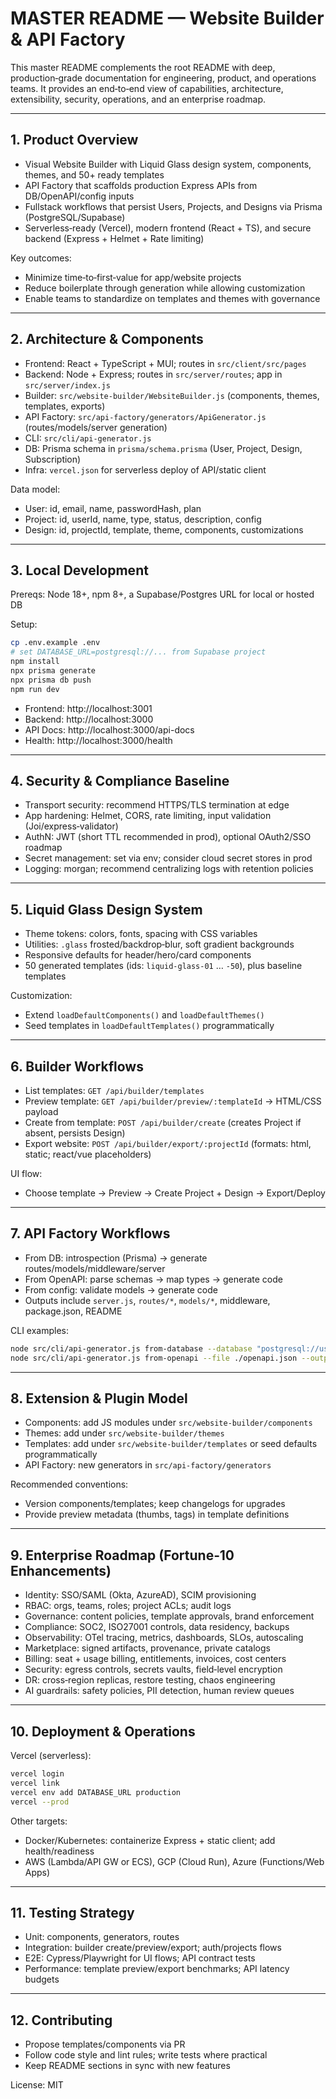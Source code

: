 # MASTER README — Website Builder & API Factory

This master README complements the root README with deep, production‑grade documentation for engineering, product, and operations teams. It provides an end‑to‑end view of capabilities, architecture, extensibility, security, operations, and an enterprise roadmap.

---

## 1. Product Overview
- Visual Website Builder with Liquid Glass design system, components, themes, and 50+ ready templates
- API Factory that scaffolds production Express APIs from DB/OpenAPI/config inputs
- Fullstack workflows that persist Users, Projects, and Designs via Prisma (PostgreSQL/Supabase)
- Serverless‑ready (Vercel), modern frontend (React + TS), and secure backend (Express + Helmet + Rate limiting)

Key outcomes:
- Minimize time‑to‑first‑value for app/website projects
- Reduce boilerplate through generation while allowing customization
- Enable teams to standardize on templates and themes with governance

---

## 2. Architecture & Components
- Frontend: React + TypeScript + MUI; routes in `src/client/src/pages`
- Backend: Node + Express; routes in `src/server/routes`; app in `src/server/index.js`
- Builder: `src/website-builder/WebsiteBuilder.js` (components, themes, templates, exports)
- API Factory: `src/api-factory/generators/ApiGenerator.js` (routes/models/server generation)
- CLI: `src/cli/api-generator.js`
- DB: Prisma schema in `prisma/schema.prisma` (User, Project, Design, Subscription)
- Infra: `vercel.json` for serverless deploy of API/static client

Data model:
- User: id, email, name, passwordHash, plan
- Project: id, userId, name, type, status, description, config
- Design: id, projectId, template, theme, components, customizations

---

## 3. Local Development
Prereqs: Node 18+, npm 8+, a Supabase/Postgres URL for local or hosted DB

Setup:
```bash
cp .env.example .env
# set DATABASE_URL=postgresql://... from Supabase project
npm install
npx prisma generate
npx prisma db push
npm run dev
```
- Frontend: http://localhost:3001
- Backend: http://localhost:3000
- API Docs: http://localhost:3000/api-docs
- Health: http://localhost:3000/health

---

## 4. Security & Compliance Baseline
- Transport security: recommend HTTPS/TLS termination at edge
- App hardening: Helmet, CORS, rate limiting, input validation (Joi/express‑validator)
- AuthN: JWT (short TTL recommended in prod), optional OAuth2/SSO roadmap
- Secret management: set via env; consider cloud secret stores in prod
- Logging: morgan; recommend centralizing logs with retention policies

---

## 5. Liquid Glass Design System
- Theme tokens: colors, fonts, spacing with CSS variables
- Utilities: `.glass` frosted/backdrop‑blur, soft gradient backgrounds
- Responsive defaults for header/hero/card components
- 50 generated templates (ids: `liquid-glass-01` … `-50`), plus baseline templates

Customization:
- Extend `loadDefaultComponents()` and `loadDefaultThemes()`
- Seed templates in `loadDefaultTemplates()` programmatically

---

## 6. Builder Workflows
- List templates: `GET /api/builder/templates`
- Preview template: `GET /api/builder/preview/:templateId` → HTML/CSS payload
- Create from template: `POST /api/builder/create` (creates Project if absent, persists Design)
- Export website: `POST /api/builder/export/:projectId` (formats: html, static; react/vue placeholders)

UI flow:
- Choose template → Preview → Create Project + Design → Export/Deploy

---

## 7. API Factory Workflows
- From DB: introspection (Prisma) → generate routes/models/middleware/server
- From OpenAPI: parse schemas → map types → generate code
- From config: validate models → generate code
- Outputs include `server.js`, `routes/*`, `models/*`, middleware, package.json, README

CLI examples:
```bash
node src/cli/api-generator.js from-database --database "postgresql://user:pass@host:5432/db" --output ./generated-api --name acme-api
node src/cli/api-generator.js from-openapi --file ./openapi.json --output ./generated-api --name acme-api
```

---

## 8. Extension & Plugin Model
- Components: add JS modules under `src/website-builder/components`
- Themes: add under `src/website-builder/themes`
- Templates: add under `src/website-builder/templates` or seed defaults programmatically
- API Factory: new generators in `src/api-factory/generators`

Recommended conventions:
- Version components/templates; keep changelogs for upgrades
- Provide preview metadata (thumbs, tags) in template definitions

---

## 9. Enterprise Roadmap (Fortune‑10 Enhancements)
- Identity: SSO/SAML (Okta, AzureAD), SCIM provisioning
- RBAC: orgs, teams, roles; project ACLs; audit logs
- Governance: content policies, template approvals, brand enforcement
- Compliance: SOC2, ISO27001 controls, data residency, backups
- Observability: OTel tracing, metrics, dashboards, SLOs, autoscaling
- Marketplace: signed artifacts, provenance, private catalogs
- Billing: seat + usage billing, entitlements, invoices, cost centers
- Security: egress controls, secrets vaults, field‑level encryption
- DR: cross‑region replicas, restore testing, chaos engineering
- AI guardrails: safety policies, PII detection, human review queues

---

## 10. Deployment & Operations
Vercel (serverless):
```bash
vercel login
vercel link
vercel env add DATABASE_URL production
vercel --prod
```
Other targets:
- Docker/Kubernetes: containerize Express + static client; add health/readiness
- AWS (Lambda/API GW or ECS), GCP (Cloud Run), Azure (Functions/Web Apps)

---

## 11. Testing Strategy
- Unit: components, generators, routes
- Integration: builder create/preview/export; auth/projects flows
- E2E: Cypress/Playwright for UI flows; API contract tests
- Performance: template preview/export benchmarks; API latency budgets

---

## 12. Contributing
- Propose templates/components via PR
- Follow code style and lint rules; write tests where practical
- Keep README sections in sync with new features

License: MIT
